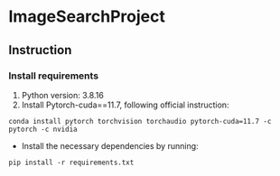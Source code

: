 # ImageSearchProject

## Instruction

### Install requirements

1. Python version: 3.8.16
2. Install Pytorch-cuda==11.7, following official instruction:

```
conda install pytorch torchvision torchaudio pytorch-cuda=11.7 -c pytorch -c nvidia
```

- Install the necessary dependencies by running:

```
pip install -r requirements.txt
```
